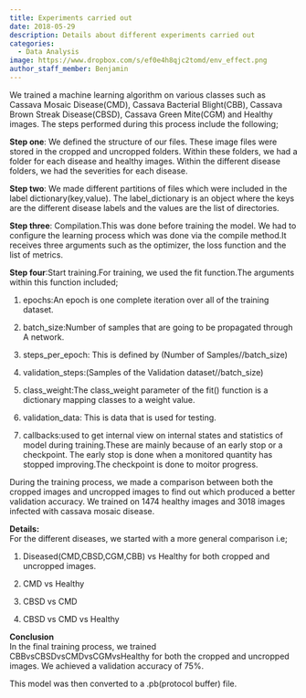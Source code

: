 ```yaml
---
title: Experiments carried out
date: 2018-05-29
description: Details about different experiments carried out
categories:
  - Data Analysis
image: https://www.dropbox.com/s/ef0e4h8qjc2tomd/env_effect.png
author_staff_member: Benjamin
---
```


We trained a machine learning algorithm on various classes such as Cassava Mosaic Disease(CMD), Cassava Bacterial Blight(CBB), Cassava Brown Streak Disease(CBSD), Cassava Green Mite(CGM) and Healthy images. The steps performed during this process include the following;

<b>Step one</b>: We defined the structure of our files. These image files were stored in the cropped and uncropped folders. Within these folders, we had a folder for each disease and healthy images. Within the different disease folders, we had the severities for each disease.<br/>

<b>Step two</b>: We made different partitions of files which were included in the label dictionary(key,value). The label_dictionary is an object where the keys are the different disease labels and the values are the list of directories.<br/>

<b>Step three</b>: Compilation.This was done before training the model. We had to configure the learning process which was done via the compile method.It receives three arguments such as the optimizer, the loss function and the list of metrics.<br/>

<b>Step four</b>:Start training.For training, we used the fit function.The arguments within this function included;  

1. epochs:An epoch is one complete iteration over all of the training dataset.<br/>

2. batch_size:Number of samples that are going to be propagated through A network.<br/>

3. steps_per_epoch: This is defined by (Number of Samples//batch_size)<br/>

4. validation_steps:(Samples of the Validation dataset//batch_size)<br/>

5. class_weight:The class_weight parameter of the fit() function is a dictionary mapping classes to a weight value.<br/>

6. validation_data: This is data that is used for testing.<br/>

7. callbacks:used to get internal view on internal states and statistics of model during training.These are mainly because of an early stop or a checkpoint. The early stop is done when a monitored quantity has stopped improving.The checkpoint is done to moitor progress.<br/>

During the training process, we made a comparison between both the cropped images and uncropped images to find out which produced a better validation accuracy.
We trained on 1474 healthy images and 3018 images infected with cassava mosaic disease.

<b>Details:</b><br/>
For the different diseases, we started with a more general comparison i.e; <br/>
1. Diseased(CMD,CBSD,CGM,CBB) vs Healthy for both cropped and uncropped images.<br/>

2. CMD vs Healthy<br/>

3. CBSD vs CMD<br/>

4. CBSD vs CMD vs Healthy<br/>

<b>Conclusion</b><br/>
In the final training process, we trained CBBvsCBSDvsCMDvsCGMvsHealthy for both the cropped and uncropped images. We achieved a validation accuracy of 75%.

This model was then converted to a .pb(protocol buffer) file.
